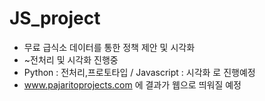 # JS_project

- 무료 급식소 데이터를 통한 정책 제안 및 시각화
- ~전처리 및 시각화 진행중
- Python : 전처리,프로토타입 / Javascript : 시각화 로 진행예정
- www.pajaritoprojects.com 에 결과가 웹으로 띄워질 예정 